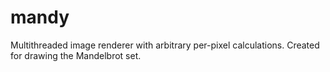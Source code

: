 # mandy
Multithreaded image renderer with arbitrary per-pixel calculations. Created for drawing the Mandelbrot set.
